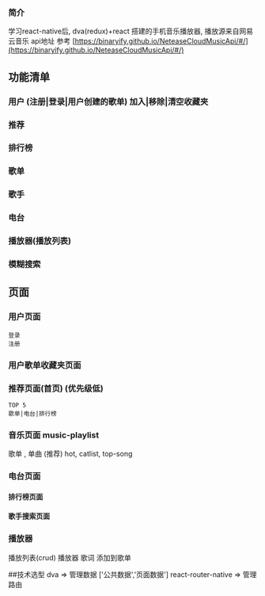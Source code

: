 ### 简介
学习react-native后, dva(redux)+react 搭建的手机音乐播放器, 播放源来自网易云音乐 api地址 参考 [https://binaryify.github.io/NeteaseCloudMusicApi/#/](https://binaryify.github.io/NeteaseCloudMusicApi/#/)

## 功能清单

### 用户 (注册|登录|用户创建的歌单) 加入|移除|清空收藏夹 
### 推荐
###  排行榜
###  歌单
###  歌手
### 电台
### 播放器(播放列表)
### 模糊搜索


## 页面

### 用户页面
```
登录
注册
```

### 用户歌单收藏夹页面
### 推荐页面(首页) (优先级低)
```
TOP 5
歌单|电台|排行榜
```
### 音乐页面 music-playlist
歌单 , 单曲 (推荐) 
hot, catlist, top-song
### 电台页面

#### 排行榜页面
#### 歌手搜索页面

### 播放器
播放列表(crud)
播放器
歌词
添加到歌单


##技术选型
dva => 管理数据 ['公共数据','页面数据']
react-router-native => 管理路由
